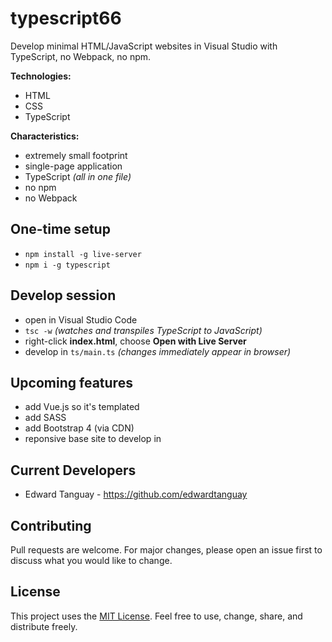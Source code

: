 # typescript66

Develop minimal HTML/JavaScript websites in Visual Studio with TypeScript, no Webpack, no npm.

**Technologies:**

- HTML
- CSS
- TypeScript

**Characteristics:**
- extremely small footprint
- single-page application
- TypeScript *(all in one file)*
- no npm
- no Webpack

## One-time setup
- `npm install -g live-server`
- `npm i -g typescript`

## Develop session
- open in Visual Studio Code
- `tsc -w`  *(watches and transpiles TypeScript to JavaScript)*
- right-click **index.html**, choose **Open with Live Server**
- develop in `ts/main.ts` *(changes immediately	 appear in browser)*

## Upcoming features
- add Vue.js so it's templated
- add SASS
- add Bootstrap 4 (via CDN)
- reponsive base site to develop in

## Current Developers

* Edward Tanguay - https://github.com/edwardtanguay

## Contributing
Pull requests are welcome. For major changes, please open an issue first to discuss what you would like to change.

## License

This project uses the [MIT License](https://choosealicense.com/licenses/mit). Feel free to use, change, share, and distribute freely.